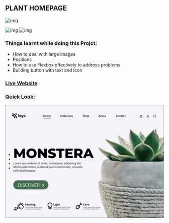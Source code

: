 ## PLANT HOMEPAGE
![img](https://img.shields.io/badge/ineuron-FullStackJS-blue)

![img](https://img.shields.io/badge/HTML-5-brightgreen)
![img](https://img.shields.io/badge/CSS-3-brightgreen)

### Things learnt while doing this Projct:
- How to deal with large images
- Positions
- How to use Flexbox effectively to address problems
- Building button with text and Icon

### [Live Website](https://plant-page-vivekn.netlify.app/)

### Quick Look:
![img](./6.png)